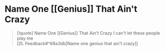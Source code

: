 # Name One [[Genius]] That Ain't Crazy

> [!quote] Name One [[Genius]] That Ain't Crazy
I can't let these people play me  
[[5. Feedback#^68a3db|Name one genius that ain't crazy]]  
